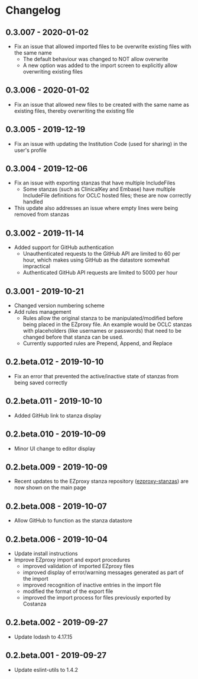 # Changelog

## 0.3.007 - 2020-01-02

- Fix an issue that allowed imported files to be overwrite existing files with the same name
  - The default behaviour was changed to NOT allow overwrite
  - A new option was added to the import screen to explicitly allow overwriting existing files 
  
## 0.3.006 - 2020-01-02

- Fix an issue that allowed new files to be created with the same name as existing files, thereby overwriting the
  existing file

## 0.3.005 - 2019-12-19

- Fix an issue with updating the Institution Code (used for sharing) in the user's profile

## 0.3.004 - 2019-12-06

- Fix an issue with exporting stanzas that have multiple IncludeFiles
  - Some stanzas (such as ClinicalKey and Embase) have multiple IncludeFile definitions for OCLC hosted files;
    these are now correctly handled
- This update also addresses an issue where empty lines were being removed from stanzas

## 0.3.002 - 2019-11-14

- Added support for GitHub authentication
  - Unauthenticated requests to the GitHub API are limited to 60 per hour, which makes using GitHub as the datastore
    somewhat impractical
  - Authenticated GitHub API requests are limited to 5000 per hour

## 0.3.001 - 2019-10-21

- Changed version numbering scheme
- Add rules management
  - Rules allow the original stanza to be manipulated/modified before being placed in the EZproxy
    file. An example would be OCLC stanzas with placeholders (like usernames or passwords)
    that need to be changed before that stanza can be used.
  - Currently supported rules are Prepend, Append, and Replace

## 0.2.beta.012 - 2019-10-10

- Fix an error that prevented the active/inactive state of stanzas from being saved correctly

## 0.2.beta.011 - 2019-10-10

- Added GitHub link to stanza display

## 0.2.beta.010 - 2019-10-09

- Minor UI change to editor display

## 0.2.beta.009 - 2019-10-09

- Recent updates to the EZproxy stanza repository
  ([ezproxy-stanzas](https://github.com/usask-library/ezproxy-stanzas)) are now shown on the
  main page

## 0.2.beta.008 - 2019-10-07

- Allow GitHub to function as the stanza datastore

## 0.2.beta.006 - 2019-10-04

- Update install instructions
- Improve EZproxy import and export procedures
  - improved validation of imported EZproxy files
  - improved display of error/warning messages generated as part of the import
  - improved recognition of inactive entries in the import file
  - modified the format of the export file
  - improved the import process for files previously exported by Costanza

## 0.2.beta.002 - 2019-09-27

- Update lodash to 4.17.15

## 0.2.beta.001 - 2019-09-27

- Update eslint-utils to 1.4.2
